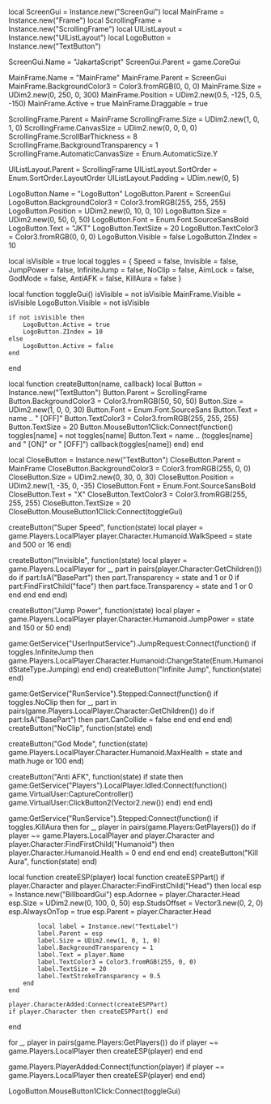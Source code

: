 local ScreenGui = Instance.new("ScreenGui")
local MainFrame = Instance.new("Frame")
local ScrollingFrame = Instance.new("ScrollingFrame")
local UIListLayout = Instance.new("UIListLayout")
local LogoButton = Instance.new("TextButton")

ScreenGui.Name = "JakartaScript"
ScreenGui.Parent = game.CoreGui

MainFrame.Name = "MainFrame"
MainFrame.Parent = ScreenGui
MainFrame.BackgroundColor3 = Color3.fromRGB(0, 0, 0)
MainFrame.Size = UDim2.new(0, 250, 0, 300)
MainFrame.Position = UDim2.new(0.5, -125, 0.5, -150)
MainFrame.Active = true
MainFrame.Draggable = true

ScrollingFrame.Parent = MainFrame
ScrollingFrame.Size = UDim2.new(1, 0, 1, 0)
ScrollingFrame.CanvasSize = UDim2.new(0, 0, 0, 0)
ScrollingFrame.ScrollBarThickness = 8
ScrollingFrame.BackgroundTransparency = 1
ScrollingFrame.AutomaticCanvasSize = Enum.AutomaticSize.Y

UIListLayout.Parent = ScrollingFrame
UIListLayout.SortOrder = Enum.SortOrder.LayoutOrder
UIListLayout.Padding = UDim.new(0, 5)

LogoButton.Name = "LogoButton"
LogoButton.Parent = ScreenGui
LogoButton.BackgroundColor3 = Color3.fromRGB(255, 255, 255)
LogoButton.Position = UDim2.new(0, 10, 0, 10)
LogoButton.Size = UDim2.new(0, 50, 0, 50)
LogoButton.Font = Enum.Font.SourceSansBold
LogoButton.Text = "JKT"
LogoButton.TextSize = 20
LogoButton.TextColor3 = Color3.fromRGB(0, 0, 0)
LogoButton.Visible = false
LogoButton.ZIndex = 10

local isVisible = true
local toggles = {
    Speed = false,
    Invisible = false,
    JumpPower = false,
    InfiniteJump = false,
    NoClip = false,
    AimLock = false,
    GodMode = false,
    AntiAFK = false,
    KillAura = false
}

local function toggleGui()
    isVisible = not isVisible
    MainFrame.Visible = isVisible
    LogoButton.Visible = not isVisible
    
    if not isVisible then
        LogoButton.Active = true
        LogoButton.ZIndex = 10
    else
        LogoButton.Active = false
    end
end

local function createButton(name, callback)
    local Button = Instance.new("TextButton")
    Button.Parent = ScrollingFrame
    Button.BackgroundColor3 = Color3.fromRGB(50, 50, 50)
    Button.Size = UDim2.new(1, 0, 0, 30)
    Button.Font = Enum.Font.SourceSans
    Button.Text = name .. " [OFF]"
    Button.TextColor3 = Color3.fromRGB(255, 255, 255)
    Button.TextSize = 20
    Button.MouseButton1Click:Connect(function()
        toggles[name] = not toggles[name]
        Button.Text = name .. (toggles[name] and " [ON]" or " [OFF]")
        callback(toggles[name])
    end)
end

local CloseButton = Instance.new("TextButton")
CloseButton.Parent = MainFrame
CloseButton.BackgroundColor3 = Color3.fromRGB(255, 0, 0)
CloseButton.Size = UDim2.new(0, 30, 0, 30)
CloseButton.Position = UDim2.new(1, -35, 0, -35)
CloseButton.Font = Enum.Font.SourceSansBold
CloseButton.Text = "X"
CloseButton.TextColor3 = Color3.fromRGB(255, 255, 255)
CloseButton.TextSize = 20
CloseButton.MouseButton1Click:Connect(toggleGui)

createButton("Super Speed", function(state)
    local player = game.Players.LocalPlayer
    player.Character.Humanoid.WalkSpeed = state and 500 or 16
end)

createButton("Invisible", function(state)
    local player = game.Players.LocalPlayer
    for _, part in pairs(player.Character:GetChildren()) do
        if part:IsA("BasePart") then
            part.Transparency = state and 1 or 0
            if part:FindFirstChild("face") then
                part.face.Transparency = state and 1 or 0
            end
        end
    end
end)

createButton("Jump Power", function(state)
    local player = game.Players.LocalPlayer
    player.Character.Humanoid.JumpPower = state and 150 or 50
end)

game:GetService("UserInputService").JumpRequest:Connect(function()
    if toggles.InfiniteJump then
        game.Players.LocalPlayer.Character.Humanoid:ChangeState(Enum.HumanoidStateType.Jumping)
    end
end)
createButton("Infinite Jump", function(state) end)

game:GetService("RunService").Stepped:Connect(function()
    if toggles.NoClip then
        for _, part in pairs(game.Players.LocalPlayer.Character:GetChildren()) do
            if part:IsA("BasePart") then
                part.CanCollide = false
            end
        end
    end
end)
createButton("NoClip", function(state) end)

createButton("God Mode", function(state)
    game.Players.LocalPlayer.Character.Humanoid.MaxHealth = state and math.huge or 100
end)

createButton("Anti AFK", function(state)
    if state then
        game:GetService("Players").LocalPlayer.Idled:Connect(function()
            game.VirtualUser:CaptureController()
            game.VirtualUser:ClickButton2(Vector2.new())
        end)
    end
end)

game:GetService("RunService").Stepped:Connect(function()
    if toggles.KillAura then
        for _, player in pairs(game.Players:GetPlayers()) do
            if player ~= game.Players.LocalPlayer and player.Character and player.Character:FindFirstChild("Humanoid") then
                player.Character.Humanoid.Health = 0
            end
        end
    end
end)
createButton("Kill Aura", function(state) end)

local function createESP(player)
    local function createESPPart()
        if player.Character and player.Character:FindFirstChild("Head") then
            local esp = Instance.new("BillboardGui")
            esp.Adornee = player.Character.Head
            esp.Size = UDim2.new(0, 100, 0, 50)
            esp.StudsOffset = Vector3.new(0, 2, 0)
            esp.AlwaysOnTop = true
            esp.Parent = player.Character.Head

            local label = Instance.new("TextLabel")
            label.Parent = esp
            label.Size = UDim2.new(1, 0, 1, 0)
            label.BackgroundTransparency = 1
            label.Text = player.Name
            label.TextColor3 = Color3.fromRGB(255, 0, 0)
            label.TextSize = 20
            label.TextStrokeTransparency = 0.5
        end
    end

    player.CharacterAdded:Connect(createESPPart)
    if player.Character then createESPPart() end
end

for _, player in pairs(game.Players:GetPlayers()) do
    if player ~= game.Players.LocalPlayer then
        createESP(player)
    end
end

game.Players.PlayerAdded:Connect(function(player)
    if player ~= game.Players.LocalPlayer then
        createESP(player)
    end
end)

LogoButton.MouseButton1Click:Connect(toggleGui)